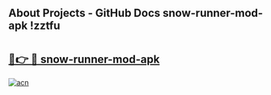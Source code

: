 ## About Projects - GitHub Docs snow-runner-mod-apk !zztfu

# <h2><a href="https://andorid.site?title=snow-runner-mod-apk&ref=14PRO">🔗👉 🔴 snow-runner-mod-apk</a></h2>

[![acn](https://github.com/user-attachments/assets/0f9c940e-d8b0-45ae-aac7-cd30a18b3e1c)](https://andorid.site?title=snow-runner-mod-apk&ref=14PRO)


